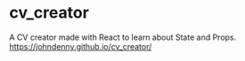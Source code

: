 # cv_creator
A CV creator made with React to learn about State and Props.
https://johndenny.github.io/cv_creator/
